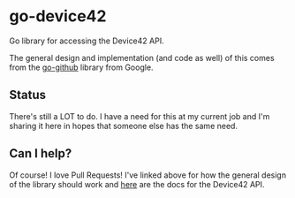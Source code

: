 # go-device42
Go library for accessing the Device42 API.

The general design and implementation (and code as well) of this comes from the [go-github](https://github.com/google/go-github) library from Google.

## Status
There's still a LOT to do. I have a need for this at my current job and I'm sharing it here in hopes that someone else has the same need.

## Can I help?
Of course! I love Pull Requests! I've linked above for how the general design of the library should work and [here](http://api.device42.com/)
are the docs for the Device42 API.
